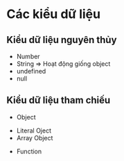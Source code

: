 # Các kiểu dữ liệu

## Kiểu dữ liệu nguyên thủy

- Number
- String
  => Hoạt động giống object
- undefined
- null

## Kiểu dữ liệu tham chiếu

- Object

* Literal Oject
* Array Object

- Function
